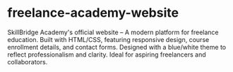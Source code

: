 # freelance-academy-website
SkillBridge Academy's official website – A modern platform for freelance education.  Built with HTML/CSS, featuring responsive design, course enrollment details,  and contact forms. Designed with a blue/white theme to reflect professionalism  and clarity. Ideal for aspiring freelancers and collaborators.
